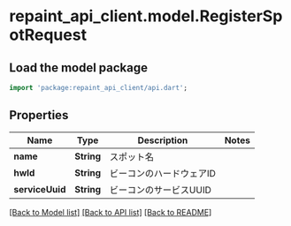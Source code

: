 # repaint_api_client.model.RegisterSpotRequest

## Load the model package
```dart
import 'package:repaint_api_client/api.dart';
```

## Properties
Name | Type | Description | Notes
------------ | ------------- | ------------- | -------------
**name** | **String** | スポット名 | 
**hwId** | **String** | ビーコンのハードウェアID | 
**serviceUuid** | **String** | ビーコンのサービスUUID | 

[[Back to Model list]](../README.md#documentation-for-models) [[Back to API list]](../README.md#documentation-for-api-endpoints) [[Back to README]](../README.md)


